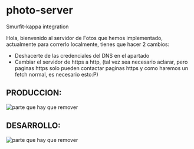 # photo-server
Smurfit-kappa integration

Hola, bienvenido al servidor de Fotos que hemos implementado, actualmente para correrlo localmente, tienes que hacer 2 cambios:
- Deshacerte de las credenciales del DNS en el apartado 
- Cambiar el servidor de https a http, (tal vez sea necesario aclarar, pero paginas https solo pueden contactar paginas https y como haremos un fetch normal, es necesario esto:P)

## PRODUCCION: 
![parte que hay que remover](assets/certificates_prod.png)

## DESARROLLO: 
![parte que hay que remover](assets/certificates_dev.png)
